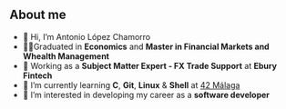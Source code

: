 ## About me
- 👋 Hi, I’m Antonio López Chamorro
- :man_student:Graduated in **Economics** and **Master in Financial Markets and Whealth Management**
- :briefcase: Working as a **Subject Matter Expert - FX Trade Support** at **Ebury Fintech**
- 🌱 I’m currently learning **C**, **Git**, **Linux** & **Shell** at [42 Málaga](https://www.42network.org/campuses/42-malaga/)
- 👀 I’m interested in developing my career as a **software developer**





<!---
antoniolopez7217/antoniolopez7217 is a ✨ special ✨ repository because its `README.md` (this file) appears on your GitHub profile.
You can click the Preview link to take a look at your changes.
--->
